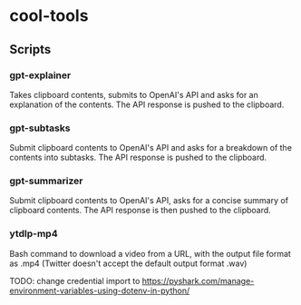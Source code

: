 # cool-tools
## Scripts
### gpt-explainer
Takes clipboard contents, submits to OpenAI's API and asks for an explanation of the contents. The API response is pushed to the clipboard.
### gpt-subtasks
Submit clipboard contents to OpenAI's API and asks for a breakdown of the contents into subtasks. The API response is pushed to the clipboard.
### gpt-summarizer
Submit clipboard contents to OpenAI's API, asks for a concise summary of clipboard contents. The API response is then pushed to the clipboard.
### ytdlp-mp4
Bash command to download a video from a URL, with the output file format as .mp4 (Twitter doesn't accept the default output format .wav)

TODO: change credential import to https://pyshark.com/manage-environment-variables-using-dotenv-in-python/
